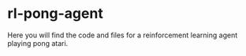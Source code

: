 # rl-pong-agent
Here you will find the code and files for a reinforcement learning agent playing pong atari.
